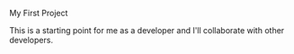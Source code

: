 My First Project

This is a starting point for me as a developer and I'll collaborate with other developers.